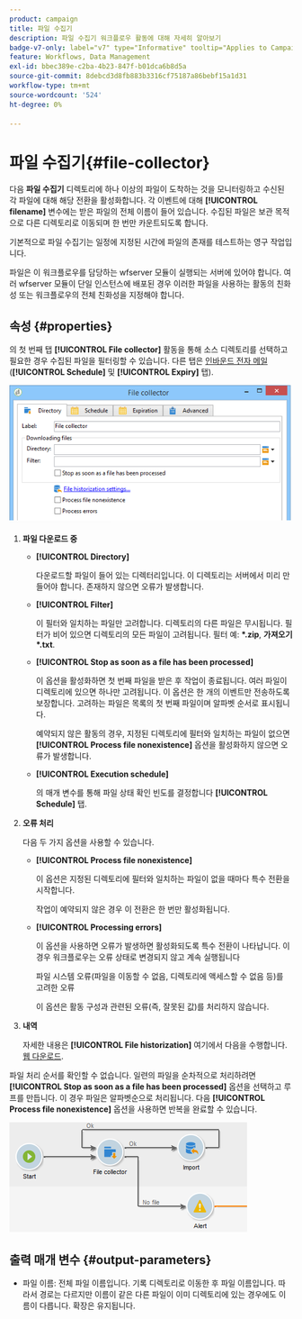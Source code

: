 ```yaml
---
product: campaign
title: 파일 수집기
description: 파일 수집기 워크플로우 활동에 대해 자세히 알아보기
badge-v7-only: label="v7" type="Informative" tooltip="Applies to Campaign Classic v7 only"
feature: Workflows, Data Management
exl-id: bbec389e-c2ba-4b23-847f-b01dca6b8d5a
source-git-commit: 8debcd3d8fb883b3316cf75187a86bebf15a1d31
workflow-type: tm+mt
source-wordcount: '524'
ht-degree: 0%

---
```


# 파일 수집기{#file-collector}



다음 **파일 수집기** 디렉토리에 하나 이상의 파일이 도착하는 것을 모니터링하고 수신된 각 파일에 대해 해당 전환을 활성화합니다. 각 이벤트에 대해 **[!UICONTROL filename]** 변수에는 받은 파일의 전체 이름이 들어 있습니다. 수집된 파일은 보관 목적으로 다른 디렉토리로 이동되며 한 번만 카운트되도록 합니다.

기본적으로 파일 수집기는 일정에 지정된 시간에 파일의 존재를 테스트하는 영구 작업입니다.

파일은 이 워크플로우를 담당하는 wfserver 모듈이 실행되는 서버에 있어야 합니다. 여러 wfserver 모듈이 단일 인스턴스에 배포된 경우 이러한 파일을 사용하는 활동의 친화성 또는 워크플로우의 전체 친화성을 지정해야 합니다.

## 속성 {#properties}

의 첫 번째 탭 **[!UICONTROL File collector]** 활동을 통해 소스 디렉토리를 선택하고 필요한 경우 수집된 파일을 필터링할 수 있습니다. 다른 탭은 [인바운드 전자 메일](inbound-emails.md) (**[!UICONTROL Schedule]** 및 **[!UICONTROL Expiry]** 탭).

![](assets/file_collect_edit.png)

1. **파일 다운로드 중**

   * **[!UICONTROL Directory]**

      다운로드할 파일이 들어 있는 디렉터리입니다. 이 디렉토리는 서버에서 미리 만들어야 합니다. 존재하지 않으면 오류가 발생합니다.

   * **[!UICONTROL Filter]**

      이 필터와 일치하는 파일만 고려합니다. 디렉토리의 다른 파일은 무시됩니다. 필터가 비어 있으면 디렉토리의 모든 파일이 고려됩니다. 필터 예: **&#42;.zip**, **가져오기&#42;.txt**.

   * **[!UICONTROL Stop as soon as a file has been processed]**

      이 옵션을 활성화하면 첫 번째 파일을 받은 후 작업이 종료됩니다. 여러 파일이 디렉토리에 있으면 하나만 고려됩니다. 이 옵션은 한 개의 이벤트만 전송하도록 보장합니다. 고려하는 파일은 목록의 첫 번째 파일이며 알파벳 순서로 표시됩니다.

      예약되지 않은 활동의 경우, 지정된 디렉토리에 필터와 일치하는 파일이 없으면 **[!UICONTROL Process file nonexistence]** 옵션을 활성화하지 않으면 오류가 발생합니다.

   * **[!UICONTROL Execution schedule]**

      의 매개 변수를 통해 파일 상태 확인 빈도를 결정합니다 **[!UICONTROL Schedule]** 탭.

1. **오류 처리**

   다음 두 가지 옵션을 사용할 수 있습니다.

   * **[!UICONTROL Process file nonexistence]**

      이 옵션은 지정된 디렉토리에 필터와 일치하는 파일이 없을 때마다 특수 전환을 시작합니다.

      작업이 예약되지 않은 경우 이 전환은 한 번만 활성화됩니다.

   * **[!UICONTROL Processing errors]**

      이 옵션을 사용하면 오류가 발생하면 활성화되도록 특수 전환이 나타납니다. 이 경우 워크플로우는 오류 상태로 변경되지 않고 계속 실행됩니다

      파일 시스템 오류(파일을 이동할 수 없음, 디렉토리에 액세스할 수 없음 등)를 고려한 오류

      이 옵션은 활동 구성과 관련된 오류(즉, 잘못된 값)를 처리하지 않습니다.

1. **내역**

   자세한 내용은 **[!UICONTROL File historization]** 여기에서 다음을 수행합니다. [웹 다운로드](web-download.md).

파일 처리 순서를 확인할 수 없습니다. 일련의 파일을 순차적으로 처리하려면 **[!UICONTROL Stop as soon as a file has been processed]** 옵션을 선택하고 루프를 만듭니다. 이 경우 파일은 알파벳순으로 처리됩니다. 다음 **[!UICONTROL Process file nonexistence]** 옵션을 사용하면 반복을 완료할 수 있습니다.

![](assets/file_collect_loop.png)

## 출력 매개 변수 {#output-parameters}

* 파일 이름: 전체 파일 이름입니다. 기록 디렉토리로 이동한 후 파일 이름입니다. 따라서 경로는 다르지만 이름이 같은 다른 파일이 이미 디렉토리에 있는 경우에도 이름이 다릅니다. 확장은 유지됩니다.
